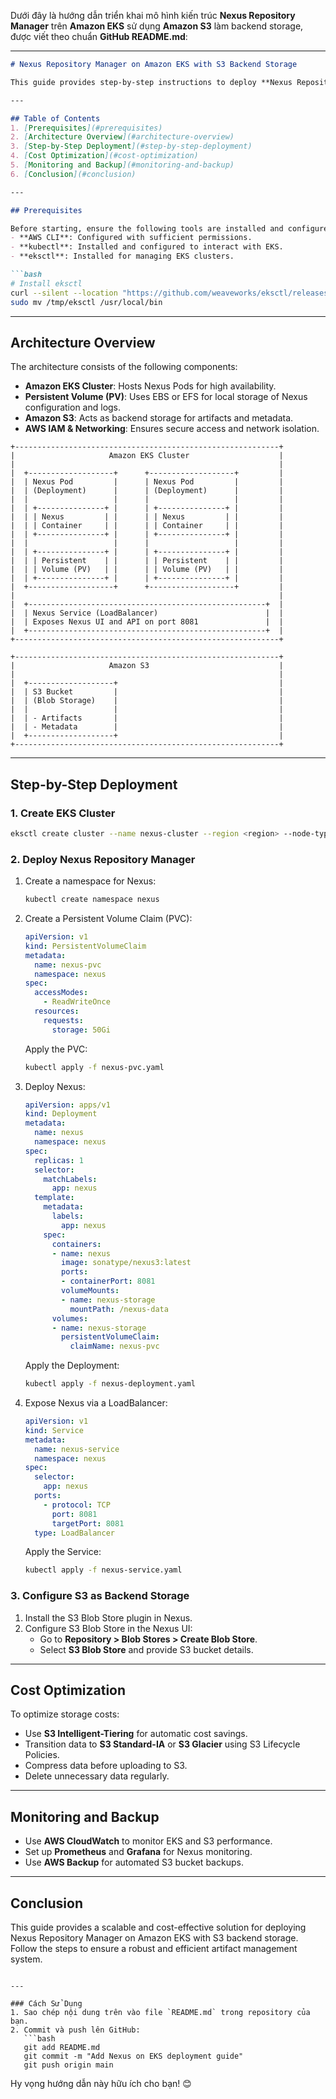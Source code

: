 Dưới đây là hướng dẫn triển khai mô hình kiến trúc **Nexus Repository Manager** trên **Amazon EKS** sử dụng **Amazon S3** làm backend storage, được viết theo chuẩn **GitHub README.md**:

---

```markdown
# Nexus Repository Manager on Amazon EKS with S3 Backend Storage

This guide provides step-by-step instructions to deploy **Nexus Repository Manager** on **Amazon EKS** using **Amazon S3** as backend storage. The architecture ensures high availability, scalability, and cost efficiency.

---

## Table of Contents
1. [Prerequisites](#prerequisites)
2. [Architecture Overview](#architecture-overview)
3. [Step-by-Step Deployment](#step-by-step-deployment)
4. [Cost Optimization](#cost-optimization)
5. [Monitoring and Backup](#monitoring-and-backup)
6. [Conclusion](#conclusion)

---

## Prerequisites

Before starting, ensure the following tools are installed and configured:
- **AWS CLI**: Configured with sufficient permissions.
- **kubectl**: Installed and configured to interact with EKS.
- **eksctl**: Installed for managing EKS clusters.

```bash
# Install eksctl
curl --silent --location "https://github.com/weaveworks/eksctl/releases/latest/download/eksctl_$(uname -s)_amd64.tar.gz" | tar xz -C /tmp
sudo mv /tmp/eksctl /usr/local/bin
```

---

## Architecture Overview

The architecture consists of the following components:
- **Amazon EKS Cluster**: Hosts Nexus Pods for high availability.
- **Persistent Volume (PV)**: Uses EBS or EFS for local storage of Nexus configuration and logs.
- **Amazon S3**: Acts as backend storage for artifacts and metadata.
- **AWS IAM & Networking**: Ensures secure access and network isolation.

```plaintext
+-----------------------------------------------------------+
|                     Amazon EKS Cluster                    |
|                                                           |
|  +-------------------+      +-------------------+         |
|  | Nexus Pod         |      | Nexus Pod         |         |
|  | (Deployment)      |      | (Deployment)      |         |
|  |                   |      |                   |         |
|  | +---------------+ |      | +---------------+ |         |
|  | | Nexus         | |      | | Nexus         | |         |
|  | | Container     | |      | | Container     | |         |
|  | +---------------+ |      | +---------------+ |         |
|  |                   |      |                   |         |
|  | +---------------+ |      | +---------------+ |         |
|  | | Persistent    | |      | | Persistent    | |         |
|  | | Volume (PV)   | |      | | Volume (PV)   | |         |
|  | +---------------+ |      | +---------------+ |         |
|  +-------------------+      +-------------------+         |
|                                                           |
|  +-----------------------------------------------------+  |
|  | Nexus Service (LoadBalancer)                        |  |
|  | Exposes Nexus UI and API on port 8081               |  |
|  +-----------------------------------------------------+  |
+-----------------------------------------------------------+

+-----------------------------------------------------------+
|                     Amazon S3                             |
|                                                           |
|  +-------------------+                                    |
|  | S3 Bucket         |                                    |
|  | (Blob Storage)    |                                    |
|  |                   |                                    |
|  | - Artifacts       |                                    |
|  | - Metadata        |                                    |
|  +-------------------+                                    |
+-----------------------------------------------------------+
```

---

## Step-by-Step Deployment

### 1. Create EKS Cluster
```bash
eksctl create cluster --name nexus-cluster --region <region> --node-type t3.medium --nodes 3
```

### 2. Deploy Nexus Repository Manager
1. Create a namespace for Nexus:
   ```bash
   kubectl create namespace nexus
   ```

2. Create a Persistent Volume Claim (PVC):
   ```yaml
   apiVersion: v1
   kind: PersistentVolumeClaim
   metadata:
     name: nexus-pvc
     namespace: nexus
   spec:
     accessModes:
       - ReadWriteOnce
     resources:
       requests:
         storage: 50Gi
   ```
   Apply the PVC:
   ```bash
   kubectl apply -f nexus-pvc.yaml
   ```

3. Deploy Nexus:
   ```yaml
   apiVersion: apps/v1
   kind: Deployment
   metadata:
     name: nexus
     namespace: nexus
   spec:
     replicas: 1
     selector:
       matchLabels:
         app: nexus
     template:
       metadata:
         labels:
           app: nexus
       spec:
         containers:
         - name: nexus
           image: sonatype/nexus3:latest
           ports:
           - containerPort: 8081
           volumeMounts:
           - name: nexus-storage
             mountPath: /nexus-data
         volumes:
         - name: nexus-storage
           persistentVolumeClaim:
             claimName: nexus-pvc
   ```
   Apply the Deployment:
   ```bash
   kubectl apply -f nexus-deployment.yaml
   ```

4. Expose Nexus via a LoadBalancer:
   ```yaml
   apiVersion: v1
   kind: Service
   metadata:
     name: nexus-service
     namespace: nexus
   spec:
     selector:
       app: nexus
     ports:
       - protocol: TCP
         port: 8081
         targetPort: 8081
     type: LoadBalancer
   ```
   Apply the Service:
   ```bash
   kubectl apply -f nexus-service.yaml
   ```

### 3. Configure S3 as Backend Storage
1. Install the S3 Blob Store plugin in Nexus.
2. Configure S3 Blob Store in the Nexus UI:
   - Go to **Repository > Blob Stores > Create Blob Store**.
   - Select **S3 Blob Store** and provide S3 bucket details.

---

## Cost Optimization
To optimize storage costs:
- Use **S3 Intelligent-Tiering** for automatic cost savings.
- Transition data to **S3 Standard-IA** or **S3 Glacier** using S3 Lifecycle Policies.
- Compress data before uploading to S3.
- Delete unnecessary data regularly.

---

## Monitoring and Backup
- Use **AWS CloudWatch** to monitor EKS and S3 performance.
- Set up **Prometheus** and **Grafana** for Nexus monitoring.
- Use **AWS Backup** for automated S3 bucket backups.

---

## Conclusion
This guide provides a scalable and cost-effective solution for deploying Nexus Repository Manager on Amazon EKS with S3 backend storage. Follow the steps to ensure a robust and efficient artifact management system.

```

---

### Cách Sử Dụng
1. Sao chép nội dung trên vào file `README.md` trong repository của bạn.
2. Commit và push lên GitHub:
   ```bash
   git add README.md
   git commit -m "Add Nexus on EKS deployment guide"
   git push origin main
   ```

Hy vọng hướng dẫn này hữu ích cho bạn! 😊
